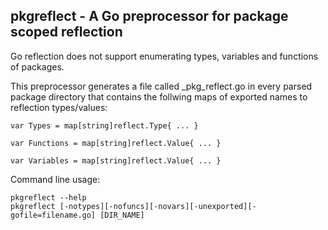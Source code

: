 ## pkgreflect - A Go preprocessor for package scoped reflection

Go reflection does not support enumerating types, variables and functions of packages.

This preprocessor generates a file called _pkg_reflect.go in every parsed package directory that contains the follwing maps of exported names to reflection types/values:

	var Types = map[string]reflect.Type{ ... }

	var Functions = map[string]reflect.Value{ ... }

	var Variables = map[string]reflect.Value{ ... }

Command line usage:

	pkgreflect --help
	pkgreflect [-notypes][-nofuncs][-novars][-unexported][-gofile=filename.go] [DIR_NAME]